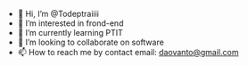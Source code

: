 - 👋 Hi, I’m @Todeptraiiii
- 👀 I’m interested in frond-end
- 🌱 I’m currently learning PTIT
- 💞️ I’m looking to collaborate on software
- 📫 How to reach me by contact email: daovanto@gmail.com

<!---
Todeptraiiii/Todeptraiiii is a ✨ special ✨ repository because its `README.md` (this file) appears on your GitHub profile.
You can click the Preview link to take a look at your changes.
--->
